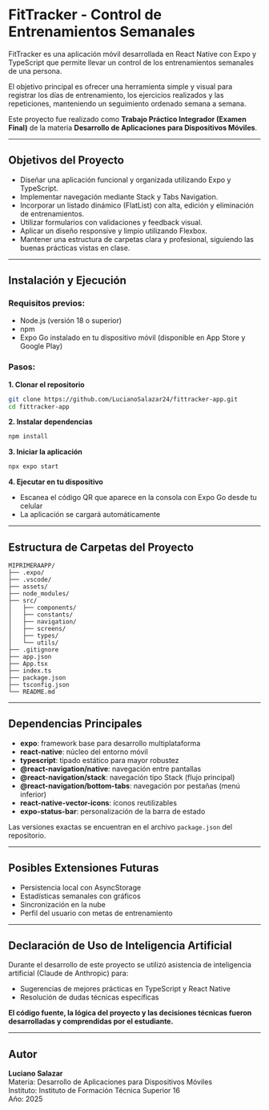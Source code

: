 # FitTracker - Control de Entrenamientos Semanales

FitTracker es una aplicación móvil desarrollada en React Native con Expo y TypeScript que permite llevar un control de los entrenamientos semanales de una persona.

El objetivo principal es ofrecer una herramienta simple y visual para registrar los días de entrenamiento, los ejercicios realizados y las repeticiones, manteniendo un seguimiento ordenado semana a semana.

Este proyecto fue realizado como **Trabajo Práctico Integrador (Examen Final)** de la materia **Desarrollo de Aplicaciones para Dispositivos Móviles**.

---

## Objetivos del Proyecto

- Diseñar una aplicación funcional y organizada utilizando Expo y TypeScript.
- Implementar navegación mediante Stack y Tabs Navigation.
- Incorporar un listado dinámico (FlatList) con alta, edición y eliminación de entrenamientos.
- Utilizar formularios con validaciones y feedback visual.
- Aplicar un diseño responsive y limpio utilizando Flexbox.
- Mantener una estructura de carpetas clara y profesional, siguiendo las buenas prácticas vistas en clase.

---

## Instalación y Ejecución

### Requisitos previos:
- Node.js (versión 18 o superior)
- npm
- Expo Go instalado en tu dispositivo móvil (disponible en App Store y Google Play)

### Pasos:

**1. Clonar el repositorio**
```bash
git clone https://github.com/LucianoSalazar24/fittracker-app.git
cd fittracker-app
```

**2. Instalar dependencias**
```bash
npm install
```

**3. Iniciar la aplicación**
```bash
npx expo start
```

**4. Ejecutar en tu dispositivo**
- Escanea el código QR que aparece en la consola con Expo Go desde tu celular
- La aplicación se cargará automáticamente

---

## Estructura de Carpetas del Proyecto

```
MIPRIMERAAPP/
├── .expo/
├── .vscode/
├── assets/
├── node_modules/
├── src/
│   ├── components/
│   ├── constants/
│   ├── navigation/
│   ├── screens/
│   ├── types/
│   └── utils/
├── .gitignore
├── app.json
├── App.tsx
├── index.ts
├── package.json
├── tsconfig.json
└── README.md
```
---

## Dependencias Principales

- **expo**: framework base para desarrollo multiplataforma
- **react-native**: núcleo del entorno móvil
- **typescript**: tipado estático para mayor robustez
- **@react-navigation/native**: navegación entre pantallas
- **@react-navigation/stack**: navegación tipo Stack (flujo principal)
- **@react-navigation/bottom-tabs**: navegación por pestañas (menú inferior)
- **react-native-vector-icons**: íconos reutilizables
- **expo-status-bar**: personalización de la barra de estado

Las versiones exactas se encuentran en el archivo `package.json` del repositorio.

---

## Posibles Extensiones Futuras

- Persistencia local con AsyncStorage
- Estadísticas semanales con gráficos
- Sincronización en la nube
- Perfil del usuario con metas de entrenamiento

---

## Declaración de Uso de Inteligencia Artificial

Durante el desarrollo de este proyecto se utilizó asistencia de inteligencia artificial (Claude de Anthropic) para:
- Sugerencias de mejores prácticas en TypeScript y React Native
- Resolución de dudas técnicas específicas

**El código fuente, la lógica del proyecto y las decisiones técnicas fueron desarrolladas y comprendidas por el estudiante.**

---

## Autor

**Luciano Salazar**  
Materia: Desarrollo de Aplicaciones para Dispositivos Móviles  
Instituto: Instituto de Formación Técnica Superior 16  
Año: 2025